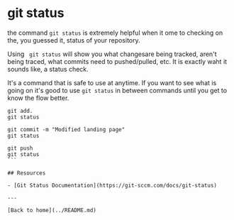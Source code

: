 # git status

the command `git status` is extremely helpful when it ome to checking on the, you guessed it, status of your repository.

Using ` git status` will show you what changesare being tracked, aren't being traced, what commits need to pushed/pulled, etc. It is exactly waht it sounds like, a status check.

It's a command that is safe to use at anytime. If you want to see what is going on it's good to use `git status` in between commands until you get to know the flow better. 

````
git add. 
git status

git commit -m "Modified landing page"
git status

git push
git status
```

## Resources 

- [Git Status Documentation](https://git-sccm.com/docs/git-status)

---

[Back to home](../README.md)
